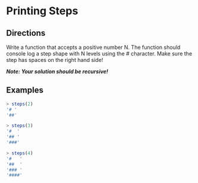 # Printing Steps

## Directions

Write a function that accepts a positive number N. The function should console log a step shape with N levels using the # character.  Make sure the step has spaces on the right hand side!

_**Note: Your solution should be recursive!**_

## Examples

```javascript
> steps(2)
'# '
'##'

> steps(3)
'#  '
'## '
'###'

> steps(4)
'#   '
'##  '
'### '
'####'
```